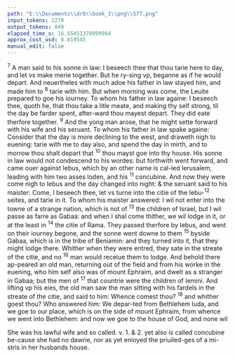 ```yaml
---
path: "E:\\Documents\\drb\\book_1\\png\\577.png"
input_tokens: 2270
output_tokens: 849
elapsed_time_s: 16.55451379999984
approx_cost_usd: 0.019545
manual_edit: false
---
```

<sup>7</sup> A man said to his sonne in law: I beseech thee that thou tarie here to day, and let vs make merie together. But he ry-sing vp, beganne as if he would depart. And neuertheles with much adoe his father in law stayed him, and made him to <sup>8</sup> tarie with him. But when morning was come, the Leuite prepared to goe his iourney. To whom his father in law againe: I beseech thee, quoth he, that thou take a litle meate, and making thy self strong, til the day be farder spent, after-ward thou mayest depart. They did eate therfore together. <sup>9</sup> And the yong man arose, that he might sette forward with his wife and his seruant. To whom his father in law spake againe: Consider that the day is more declining to the west, and draweth nigh to euening: tarie with me to day also, and spend the day in mirth, and to morrow thou shalt depart that <sup>10</sup> thou mayst goe into thy house. His sonne in law would not condescend to his wordes: but forthwith went forward, and came ouer against Iebus, which by an other name is cal-led Ierusalem, leading with him two asses loden, and his <sup>11</sup> concubine. And now they were come nigh to Iebus and the day changed into night: & the seruant said to his maister: Come, I beseech thee, let vs turne into the citie of the Iebu-<sup>12</sup> seites, and tarie in it. To whom his maister answered: I wil not enter into the towne of a strange nation, which is not of <sup>13</sup> the children of Israel, but I wil passe as farre as Gabaa: and when I shal come thither, we wil lodge in it, or at the least in <sup>14</sup> the citie of Rama. They passed therfore by Iebus, and went on their iourney begone, and the sonne went downe to them <sup>15</sup> byside Gabaa, which is in the tribe of Beniamin: and they turned into it, that they might lodge there. Whither when they were entred, they sate in the streate of the citie, and no <sup>16</sup> man would receiue them to lodge. And behold there ap-peared an old man, returning out of the field and from his worke in the euening, who him self also was of mount Ephraim, and dwelt as a stranger in Gabaa; but the men of <sup>17</sup> that countrie were the children of Iemini. And lifting vp his eies, the old man saw the man sitting with his fardels in the streate of the citie, and said to him: Whence comest thou? <sup>18</sup> and whither goest thou? Who answered him: We depar-ted from Bethlehem Iuda, and we goe to our place, which is on the side of mount Ephraim, from whence we went into Bethlehem: and now we goe to the house of God, and none wil

<aside>She was his lawful wife and so called. v. 1. & 2. yet also is called concubine be-cause she had no dawrie, nor as yet enioyed the priuiled-ges of a mi-stris in her husbands house.</aside>